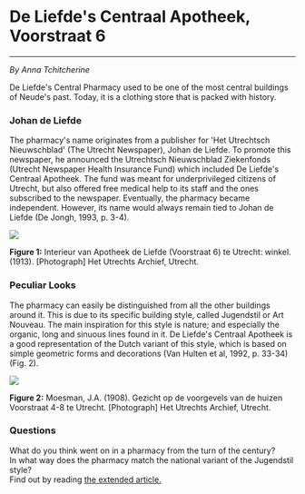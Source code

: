 # De Liefde's Centraal Apotheek, Voorstraat 6 

---

_By Anna Tchitcherine_

De Liefde's Central Pharmacy used to be one of the most central buildings of Neude's past. Today, it is a clothing store that is packed with history.

### Johan de Liefde

The pharmacy's name originates from a publisher for 'Het Utrechtsch Nieuwschblad' (The Utrecht Newspaper), Johan de Liefde. To promote this newspaper, he announced the Utrechtsch Nieuwschblad Ziekenfonds (Utrecht Newspaper Health Insurance Fund) which included De Liefde's Centraal Apotheek. The fund was meant for underprivileged citizens of Utrecht, but also offered free medical help to its staff and the ones subscribed to the newspaper. Eventually, the pharmacy became independent. However, its name would always remain tied to Johan de Liefde (De Jongh, 1993, p. 3-4).

![](/assets/data-models/stories/2019100012_neude_de-liefde-centraal-apotheek_introduction/interior.jpg)

**Figure 1:** Interieur van Apotheek de Liefde (Voorstraat 6) te Utrecht: winkel. (1913). [Photograph] Het Utrechts Archief, Utrecht.

### Peculiar Looks

The pharmacy can easily be distinguished from all the other buildings around it. This is due to its specific building style, called Jugendstil or Art Nouveau. The main inspiration for this style is nature; and especially the organic, long and sinuous lines found in it. De Liefde's Centraal Apotheek is a good representation of the Dutch variant of this style, which is based on simple geometric forms and decorations (Van Hulten et al, 1992, p. 33-34) (Fig. 2).

![](/assets/data-models/stories/2019100012_neude_de-liefde-centraal-apotheek_introduction/moesman_photo.jpg)

**Figure 2:** Moesman, J.A. (1908). Gezicht op de voorgevels van de huizen Voorstraat 4-8 te Utrecht. [Photograph] Het Utrechts Archief, Utrecht.

### Questions

What do you think went on in a pharmacy from the turn of the century?\
In what way does the pharmacy match the national variant of the Jugendstil style?\
Find out by reading [the extended article.](/article;storyId=https:%2F%2Futrechttimemachine.nl%2Fstories%2F2019100002_neude_sight-de-liefde-centraal-apotheek;seqId=https:%2F%2Futrechttimemachine.nl%2Fstories%2F2019100002_neude_sight-de-liefde-centraal-apotheek)
